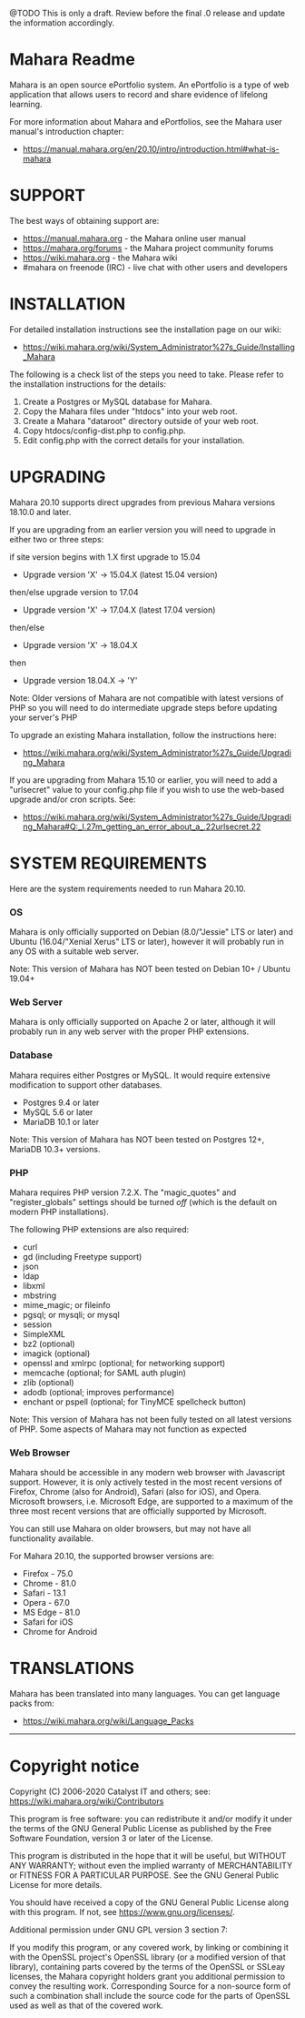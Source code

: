 @TODO This is only a draft. Review before the final .0 release and update the information accordingly.

# Mahara Readme

Mahara is an open source ePortfolio system. An ePortfolio is a type of
web application that allows users to record and share evidence of lifelong learning.

For more information about Mahara and ePortfolios, see the Mahara user manual's
introduction chapter:

 * https://manual.mahara.org/en/20.10/intro/introduction.html#what-is-mahara

# SUPPORT

The best ways of obtaining support are:

 * https://manual.mahara.org - the Mahara online user manual
 * https://mahara.org/forums - the Mahara project community forums
 * https://wiki.mahara.org - the Mahara wiki
 * #mahara on freenode (IRC) - live chat with other users and developers

# INSTALLATION

For detailed installation instructions see the installation page on our wiki:

 * https://wiki.mahara.org/wiki/System_Administrator%27s_Guide/Installing_Mahara

The following is a check list of the steps you need to take. Please refer to the installation instructions for the details:

 1. Create a Postgres or MySQL database for Mahara.
 2. Copy the Mahara files under "htdocs" into your web root.
 3. Create a Mahara "dataroot" directory outside of your web root.
 4. Copy htdocs/config-dist.php to config.php.
 5. Edit config.php with the correct details for your installation.

# UPGRADING

Mahara 20.10 supports direct upgrades from previous Mahara versions 18.10.0 and later.

If you are upgrading from an earlier version you will need to upgrade
in either two or three steps:

if site version begins with 1.X first upgrade to 15.04

 * Upgrade version 'X' -> 15.04.X (latest 15.04 version)

then/else upgrade version to 17.04

 * Upgrade version 'X' -> 17.04.X (latest 17.04 version)

then/else

 * Upgrade version 'X' -> 18.04.X

then

 * Upgrade version 18.04.X -> 'Y'

Note: Older versions of Mahara are not compatible with latest versions
of PHP so you will need to do intermediate upgrade steps before
updating your server's PHP

To upgrade an existing Mahara installation, follow the instructions here:

 * https://wiki.mahara.org/wiki/System_Administrator%27s_Guide/Upgrading_Mahara

If you are upgrading from Mahara 15.10 or earlier, you will need to add a "urlsecret"
value to your config.php file if you wish to use the web-based upgrade and/or cron
scripts. See:

 * https://wiki.mahara.org/wiki/System_Administrator%27s_Guide/Upgrading_Mahara#Q:_I.27m_getting_an_error_about_a_.22urlsecret.22

# SYSTEM REQUIREMENTS

Here are the system requirements needed to run Mahara 20.10.

### OS

Mahara is only officially supported on Debian (8.0/"Jessie" LTS or later) and
Ubuntu (16.04/"Xenial Xerus" LTS or later), however it will probably run in any
OS with a suitable web server.

Note: This version of Mahara has NOT been tested on Debian 10+ / Ubuntu 19.04+

### Web Server

Mahara is only officially supported on Apache 2 or later, although it will
probably run in any web server with the proper PHP extensions.

### Database

Mahara requires either Postgres or MySQL. It would require extensive
modification to support other databases.
 * Postgres 9.4 or later
 * MySQL 5.6 or later
 * MariaDB 10.1 or later

Note: This version of Mahara has NOT been tested on Postgres 12+,
MariaDB 10.3+ versions.

### PHP

Mahara requires PHP version 7.2.X. The "magic_quotes" and "register_globals"
settings should be turned *off* (which is the default on modern PHP installations).

The following PHP extensions are also required:
 * curl
 * gd (including Freetype support)
 * json
 * ldap
 * libxml
 * mbstring
 * mime_magic; or fileinfo
 * pgsql; or mysqli; or mysql
 * session
 * SimpleXML
 * bz2 (optional)
 * imagick (optional)
 * openssl and xmlrpc (optional; for networking support)
 * memcache (optional; for SAML auth plugin)
 * zlib (optional)
 * adodb (optional; improves performance)
 * enchant or pspell (optional; for TinyMCE spellcheck button)

Note: This version of Mahara has not been fully tested on all latest versions of PHP.
Some aspects of Mahara may not function as expected

### Web Browser

Mahara should be accessible in any modern web browser with Javascript support.
However, it is only actively tested in the most recent versions of Firefox,
Chrome (also for Android), Safari (also for iOS), and Opera. Microsoft browsers,
i.e. Microsoft Edge, are supported to a maximum of the
three most recent versions that are officially supported by Microsoft.

You can still use Mahara on older browsers, but may not have all functionality
available.

For Mahara 20.10, the supported browser versions are:
 * Firefox - 75.0
 * Chrome - 81.0
 * Safari - 13.1
 * Opera - 67.0
 * MS Edge - 81.0
 * Safari for iOS
 * Chrome for Android

# TRANSLATIONS

Mahara has been translated into many languages. You can get language packs from:

* https://wiki.mahara.org/wiki/Language_Packs


------------------
# Copyright notice

Copyright (C) 2006-2020 Catalyst IT and others; see:
https://wiki.mahara.org/wiki/Contributors

This program is free software: you can redistribute it and/or modify
it under the terms of the GNU General Public License as published by
the Free Software Foundation, version 3 or later of the License.

This program is distributed in the hope that it will be useful,
but WITHOUT ANY WARRANTY; without even the implied warranty of
MERCHANTABILITY or FITNESS FOR A PARTICULAR PURPOSE.  See the
GNU General Public License for more details.

You should have received a copy of the GNU General Public License
along with this program.  If not, see <https://www.gnu.org/licenses/>.

Additional permission under GNU GPL version 3 section 7:

If you modify this program, or any covered work, by linking or
combining it with the OpenSSL project's OpenSSL library (or a
modified version of that library), containing parts covered by the
terms of the OpenSSL or SSLeay licenses, the Mahara copyright holders
grant you additional permission to convey the resulting work.
Corresponding Source for a non-source form of such a combination
shall include the source code for the parts of OpenSSL used as well
as that of the covered work.
